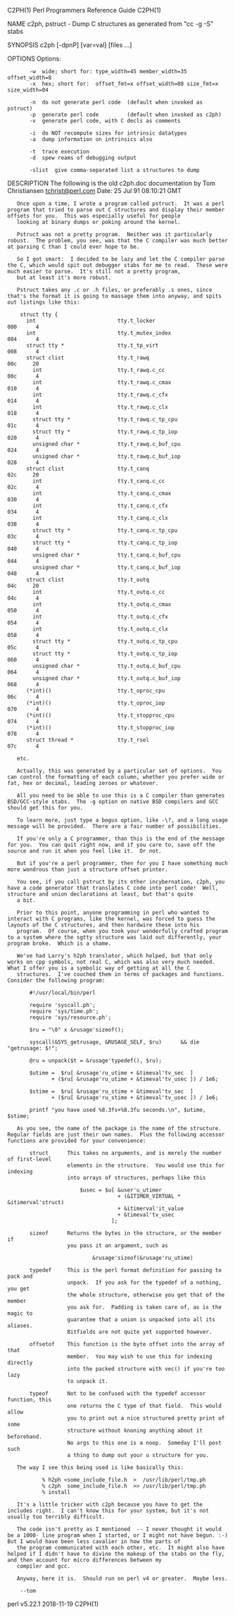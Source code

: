 C2PH(1)                                                                              Perl Programmers Reference Guide                                                                             C2PH(1)

NAME
       c2ph, pstruct - Dump C structures as generated from "cc -g -S" stabs

SYNOPSIS
           c2ph [-dpnP] [var=val] [files ...]

   OPTIONS
           Options:

           -w  wide; short for: type_width=45 member_width=35 offset_width=8
           -x  hex; short for:  offset_fmt=x offset_width=08 size_fmt=x size_width=04

           -n  do not generate perl code  (default when invoked as pstruct)
           -p  generate perl code         (default when invoked as c2ph)
           -v  generate perl code, with C decls as comments

           -i  do NOT recompute sizes for intrinsic datatypes
           -a  dump information on intrinsics also

           -t  trace execution
           -d  spew reams of debugging output

           -slist  give comma-separated list a structures to dump

DESCRIPTION
       The following is the old c2ph.doc documentation by Tom Christiansen <tchrist@perl.com> Date: 25 Jul 91 08:10:21 GMT

       Once upon a time, I wrote a program called pstruct.  It was a perl program that tried to parse out C structures and display their member offsets for you.  This was especially useful for people
       looking at binary dumps or poking around the kernel.

       Pstruct was not a pretty program.  Neither was it particularly robust.  The problem, you see, was that the C compiler was much better at parsing C than I could ever hope to be.

       So I got smart:  I decided to be lazy and let the C compiler parse the C, which would spit out debugger stabs for me to read.  These were much easier to parse.  It's still not a pretty program,
       but at least it's more robust.

       Pstruct takes any .c or .h files, or preferably .s ones, since that's the format it is going to massage them into anyway, and spits out listings like this:

        struct tty {
          int                          tty.t_locker                         000      4
          int                          tty.t_mutex_index                    004      4
          struct tty *                 tty.t_tp_virt                        008      4
          struct clist                 tty.t_rawq                           00c     20
            int                        tty.t_rawq.c_cc                      00c      4
            int                        tty.t_rawq.c_cmax                    010      4
            int                        tty.t_rawq.c_cfx                     014      4
            int                        tty.t_rawq.c_clx                     018      4
            struct tty *               tty.t_rawq.c_tp_cpu                  01c      4
            struct tty *               tty.t_rawq.c_tp_iop                  020      4
            unsigned char *            tty.t_rawq.c_buf_cpu                 024      4
            unsigned char *            tty.t_rawq.c_buf_iop                 028      4
          struct clist                 tty.t_canq                           02c     20
            int                        tty.t_canq.c_cc                      02c      4
            int                        tty.t_canq.c_cmax                    030      4
            int                        tty.t_canq.c_cfx                     034      4
            int                        tty.t_canq.c_clx                     038      4
            struct tty *               tty.t_canq.c_tp_cpu                  03c      4
            struct tty *               tty.t_canq.c_tp_iop                  040      4
            unsigned char *            tty.t_canq.c_buf_cpu                 044      4
            unsigned char *            tty.t_canq.c_buf_iop                 048      4
          struct clist                 tty.t_outq                           04c     20
            int                        tty.t_outq.c_cc                      04c      4
            int                        tty.t_outq.c_cmax                    050      4
            int                        tty.t_outq.c_cfx                     054      4
            int                        tty.t_outq.c_clx                     058      4
            struct tty *               tty.t_outq.c_tp_cpu                  05c      4
            struct tty *               tty.t_outq.c_tp_iop                  060      4
            unsigned char *            tty.t_outq.c_buf_cpu                 064      4
            unsigned char *            tty.t_outq.c_buf_iop                 068      4
          (*int)()                     tty.t_oproc_cpu                      06c      4
          (*int)()                     tty.t_oproc_iop                      070      4
          (*int)()                     tty.t_stopproc_cpu                   074      4
          (*int)()                     tty.t_stopproc_iop                   078      4
          struct thread *              tty.t_rsel                           07c      4

       etc.

       Actually, this was generated by a particular set of options.  You can control the formatting of each column, whether you prefer wide or fat, hex or decimal, leading zeroes or whatever.

       All you need to be able to use this is a C compiler than generates BSD/GCC-style stabs.  The -g option on native BSD compilers and GCC should get this for you.

       To learn more, just type a bogus option, like -\?, and a long usage message will be provided.  There are a fair number of possibilities.

       If you're only a C programmer, than this is the end of the message for you.  You can quit right now, and if you care to, save off the source and run it when you feel like it.  Or not.

       But if you're a perl programmer, then for you I have something much more wondrous than just a structure offset printer.

       You see, if you call pstruct by its other incybernation, c2ph, you have a code generator that translates C code into perl code!  Well, structure and union declarations at least, but that's quite
       a bit.

       Prior to this point, anyone programming in perl who wanted to interact with C programs, like the kernel, was forced to guess the layouts of the C structures, and then hardwire these into his
       program.  Of course, when you took your wonderfully crafted program to a system where the sgtty structure was laid out differently, your program broke.  Which is a shame.

       We've had Larry's h2ph translator, which helped, but that only works on cpp symbols, not real C, which was also very much needed.  What I offer you is a symbolic way of getting at all the C
       structures.  I've couched them in terms of packages and functions.  Consider the following program:

           #!/usr/local/bin/perl

           require 'syscall.ph';
           require 'sys/time.ph';
           require 'sys/resource.ph';

           $ru = "\0" x &rusage'sizeof();

           syscall(&SYS_getrusage, &RUSAGE_SELF, $ru)      && die "getrusage: $!";

           @ru = unpack($t = &rusage'typedef(), $ru);

           $utime =  $ru[ &rusage'ru_utime + &timeval'tv_sec  ]
                  + ($ru[ &rusage'ru_utime + &timeval'tv_usec ]) / 1e6;

           $stime =  $ru[ &rusage'ru_stime + &timeval'tv_sec  ]
                  + ($ru[ &rusage'ru_stime + &timeval'tv_usec ]) / 1e6;

           printf "you have used %8.3fs+%8.3fu seconds.\n", $utime, $stime;

       As you see, the name of the package is the name of the structure.  Regular fields are just their own names.  Plus the following accessor functions are provided for your convenience:

           struct      This takes no arguments, and is merely the number of first-level
                       elements in the structure.  You would use this for indexing
                       into arrays of structures, perhaps like this

                           $usec = $u[ &user'u_utimer
                                       + (&ITIMER_VIRTUAL * &itimerval'struct)
                                       + &itimerval'it_value
                                       + &timeval'tv_usec
                                     ];

           sizeof      Returns the bytes in the structure, or the member if
                       you pass it an argument, such as

                               &rusage'sizeof(&rusage'ru_utime)

           typedef     This is the perl format definition for passing to pack and
                       unpack.  If you ask for the typedef of a nothing, you get
                       the whole structure, otherwise you get that of the member
                       you ask for.  Padding is taken care of, as is the magic to
                       guarantee that a union is unpacked into all its aliases.
                       Bitfields are not quite yet supported however.

           offsetof    This function is the byte offset into the array of that
                       member.  You may wish to use this for indexing directly
                       into the packed structure with vec() if you're too lazy
                       to unpack it.

           typeof      Not to be confused with the typedef accessor function, this
                       one returns the C type of that field.  This would allow
                       you to print out a nice structured pretty print of some
                       structure without knoning anything about it beforehand.
                       No args to this one is a noop.  Someday I'll post such
                       a thing to dump out your u structure for you.

       The way I see this being used is like basically this:

               % h2ph <some_include_file.h  >  /usr/lib/perl/tmp.ph
               % c2ph  some_include_file.h  >> /usr/lib/perl/tmp.ph
               % install

       It's a little tricker with c2ph because you have to get the includes right.  I can't know this for your system, but it's not usually too terribly difficult.

       The code isn't pretty as I mentioned  -- I never thought it would be a 1000- line program when I started, or I might not have begun. :-)  But I would have been less cavalier in how the parts of
       the program communicated with each other, etc.  It might also have helped if I didn't have to divine the makeup of the stabs on the fly, and then account for micro differences between my
       compiler and gcc.

       Anyway, here it is.  Should run on perl v4 or greater.  Maybe less.

        --tom

perl v5.22.1                                                                                    2018-11-19                                                                                        C2PH(1)
